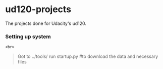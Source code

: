 ud120-projects
==============

The projects done for Udacity's ud120.

### Setting up system
`<br>`
> Got to ../tools/
> run startup.py #to download the data and necessary files

